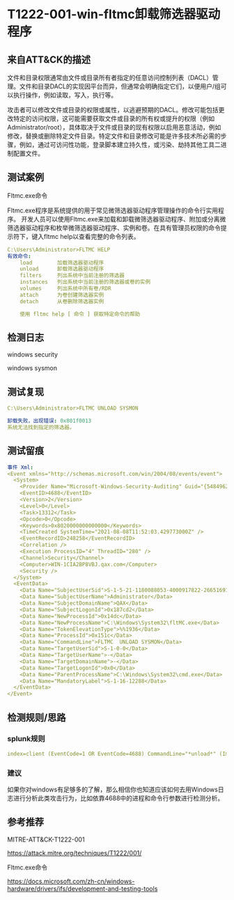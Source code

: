 # T1222-001-win-fltmc卸载筛选器驱动程序

## 来自ATT&CK的描述

文件和目录权限通常由文件或目录所有者指定的任意访问控制列表（DACL）管理。文件和目录DACL的实现因平台而异，但通常会明确指定它们，以便用户/组可以执行操作，例如读取，写入，执行等。

攻击者可以修改文件或目录的权限或属性，以逃避预期的DACL。修改可能包括更改特定的访问权限，这可能需要获取文件或目录的所有权或提升的权限（例如Administrator/root），具体取决于文件或目录的现有权限以启用恶意活动，例如修改，替换或删除特定文件目录。特定文件和目录修改可能是许多技术所必需的步骤，例如，通过可访问性功能，登录脚本建立持久性，或污染、劫持其他工具二进制配置文件。

## 测试案例

Fltmc.exe命令

Fltmc.exe程序是系统提供的用于常见微筛选器驱动程序管理操作的命令行实用程序。 开发人员可以使用Fltmc.exe来加载和卸载微筛选器驱动程序、附加或分离微筛选器驱动程序和枚举微筛选器驱动程序、实例和卷。在具有管理员权限的命令提示符下，键入fltmc help以查看完整的命令列表。

```yml
C:\Users\Administrator>FLTMC HELP
有效命令:
    load        加载筛选器驱动程序
    unload      卸载筛选器驱动程序
    filters     列出系统中当前注册的筛选器
    instances   列出系统中当前注册的筛选器或卷的实例
    volumes     列出系统中所有卷/RDR
    attach      为卷创建筛选器实例
    detach      从卷删除筛选器实例

    使用 fltmc help [ 命令 ] 获取特定命令的帮助
```

## 检测日志

windows security

windows sysmon

## 测试复现

```yml
C:\Users\Administrator>FLTMC UNLOAD SYSMON

卸载失败，出现错误: 0x801f0013
系统无法找到指定的筛选器。
```

## 测试留痕

```yml
事件 Xml:
<Event xmlns="http://schemas.microsoft.com/win/2004/08/events/event">
  <System>
    <Provider Name="Microsoft-Windows-Security-Auditing" Guid="{54849625-5478-4994-A5BA-3E3B0328C30D}" />
    <EventID>4688</EventID>
    <Version>2</Version>
    <Level>0</Level>
    <Task>13312</Task>
    <Opcode>0</Opcode>
    <Keywords>0x8020000000000000</Keywords>
    <TimeCreated SystemTime="2021-08-08T11:52:03.429773000Z" />
    <EventRecordID>248258</EventRecordID>
    <Correlation />
    <Execution ProcessID="4" ThreadID="280" />
    <Channel>Security</Channel>
    <Computer>WIN-1CIA2BP8VBJ.qax.com</Computer>
    <Security />
  </System>
  <EventData>
    <Data Name="SubjectUserSid">S-1-5-21-1180088053-4000917822-266516913-500</Data>
    <Data Name="SubjectUserName">Administrator</Data>
    <Data Name="SubjectDomainName">QAX</Data>
    <Data Name="SubjectLogonId">0x187cd2</Data>
    <Data Name="NewProcessId">0x14dc</Data>
    <Data Name="NewProcessName">C:\Windows\System32\fltMC.exe</Data>
    <Data Name="TokenElevationType">%%1936</Data>
    <Data Name="ProcessId">0x151c</Data>
    <Data Name="CommandLine">FLTMC  UNLOAD SYSMON</Data>
    <Data Name="TargetUserSid">S-1-0-0</Data>
    <Data Name="TargetUserName">-</Data>
    <Data Name="TargetDomainName">-</Data>
    <Data Name="TargetLogonId">0x0</Data>
    <Data Name="ParentProcessName">C:\Windows\System32\cmd.exe</Data>
    <Data Name="MandatoryLabel">S-1-16-12288</Data>
  </EventData>
</Event>
```

## 检测规则/思路

### splunk规则

```yml
index=client (EventCode=1 OR EventCode=4688) CommandLine="*unload*" (Image="C:\\Windows\\SysWOW64\\fltMC.exe" OR Image="C:\\Windows\\System32\\fltMC.exe") 
```

### 建议

如果你对windows有足够多的了解，那么相信你也知道应该如何去用Windows日志进行分析此类攻击行为，比如依靠4688中的进程和命令行参数进行检测分析。

## 参考推荐

MITRE-ATT&CK-T1222-001

<https://attack.mitre.org/techniques/T1222/001/>

Fltmc.exe命令

<https://docs.microsoft.com/zh-cn/windows-hardware/drivers/ifs/development-and-testing-tools>
